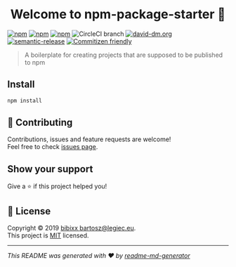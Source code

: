 <h1 align="center">Welcome to npm-package-starter 👋</h1>

[![npm](https://badgen.net/npm/v/@bibixx/npm-package-starter)](https://www.npmjs.com/package/@bibixx/npm-package-starter)
[![npm](https://badgen.net/npm/dt/@bibixx/npm-package-starter)](https://www.npmjs.com/package/@bibixx/npm-package-starter)
[![npm](https://badgen.net/npm/dm/@bibixx/npm-package-starter)](https://www.npmjs.com/package/@bibixx/npm-package-starter)
![CircleCI branch](https://badgen.net/circleci/github/bibixx/npm-package-starter/master)
[![david-dm.org](https://badgen.net/david/dep/bibixx/npm-package-starter)](https://david-dm.org/bibixx/npm-package-starter)
[![semantic-release](https://img.shields.io/badge/%20%20%F0%9F%93%A6%F0%9F%9A%80-semantic--release-e10079.svg)](https://github.com/semantic-release/semantic-release)
[![Commitizen friendly](https://badgen.net/badge/commitizen/friendly/green)](http://commitizen.github.io/cz-cli/)


> A boilerplate for creating projects that are supposed to be published to npm

## Install

```sh
npm install
```

## 🤝 Contributing

Contributions, issues and feature requests are welcome!<br />Feel free to check [issues page](https://github.com/bibixx/npm-package-starter/issues).

## Show your support

Give a ⭐️ if this project helped you!

## 📝 License

Copyright © 2019 [bibixx <bartosz@legiec.eu>](https://github.com/bibixx).<br />
This project is [MIT](https://github.com/bibixx/npm-package-starter/blob/master/LICENSE) licensed.

***
_This README was generated with ❤️ by [readme-md-generator](https://github.com/kefranabg/readme-md-generator)_
